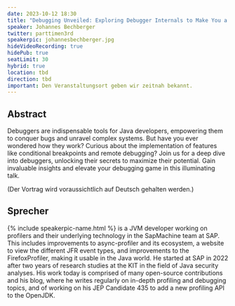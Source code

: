 ```yaml
---
date: 2023-10-12 18:30
title: "Debugging Unveiled: Exploring Debugger Internals to Make You a Better Developer"
speaker: Johannes Bechberger
twitter: parttimen3rd
speakerpic: johannesbechberger.jpg
hideVideoRecording: true
hidePub: true
seatLimit: 30
hybrid: true
location: tbd
direction: tbd
important: Den Veranstaltungsort geben wir zeitnah bekannt.
---
```


## Abstract

Debuggers are indispensable tools for Java developers, empowering them to conquer bugs and unravel complex systems. But have you ever wondered how they work? Curious about the implementation of features like conditional breakpoints and remote debugging? Join us for a deep dive into debuggers, unlocking their secrets to maximize their potential. Gain invaluable insights and elevate your debugging game in this illuminating talk.

(Der Vortrag wird voraussichtlich auf Deutsch gehalten werden.)

## Sprecher

{% include speakerpic-name.html %} is a JVM developer working on profilers and their underlying technology in the SapMachine team at SAP. This includes improvements to async-profiler and its ecosystem, a website to view the different JFR event types, and improvements to the FirefoxProfiler, making it usable in the Java world. He started at SAP in 2022 after two years of research studies at the KIT in the field of Java security analyses. His work today is comprised of many open-source contributions and his blog, where he writes regularly on in-depth profiling and debugging topics, and of working on his JEP Candidate 435 to add a new profiling API to the OpenJDK.
